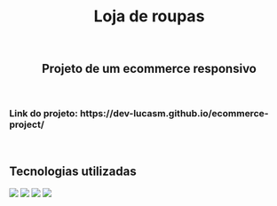 <h1 align="center">Loja de roupas</h1>
<br>
<h2 align="center">Projeto de um ecommerce responsivo</h2>
<br>
<h3>Link do projeto: https://dev-lucasm.github.io/ecommerce-project/</h3> 
<br>
<h2>Tecnologias utilizadas</h2>
<img src="https://img.shields.io/badge/HTML5-E34F26?style=for-the-badge&logo=html5&logoColor=white">
<img src="https://img.shields.io/badge/CSS3-1572B6?style=for-the-badge&logo=css3&logoColor=white">
<img src="https://github.com/LucassMCorrea/ecommerce-project/blob/master/assets/project-mobile.png?raw=true">
<img src="https://github.com/LucassMCorrea/ecommerce-project/blob/master/assets/project-web.png?raw=true">
